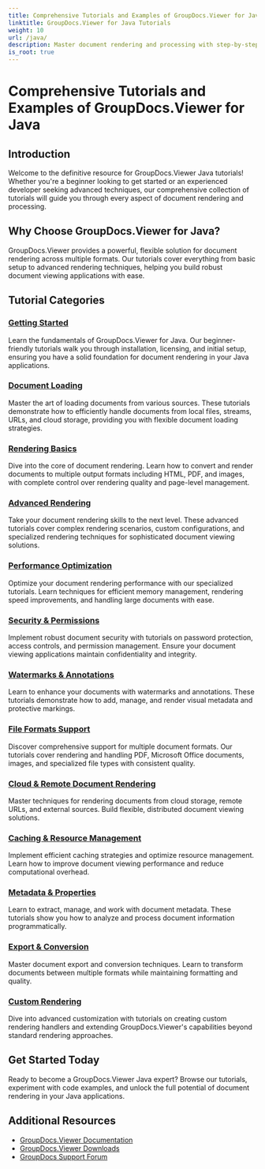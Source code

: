 ```yaml
---
title: Comprehensive Tutorials and Examples of GroupDocs.Viewer for Java
linktitle: GroupDocs.Viewer for Java Tutorials
weight: 10
url: /java/
description: Master document rendering and processing with step-by-step GroupDocs.Viewer Java tutorials. Learn techniques for efficient document viewing across multiple formats.
is_root: true
---
```


# Comprehensive Tutorials and Examples of GroupDocs.Viewer for Java

## Introduction
Welcome to the definitive resource for GroupDocs.Viewer Java tutorials! Whether you're a beginner looking to get started or an experienced developer seeking advanced techniques, our comprehensive collection of tutorials will guide you through every aspect of document rendering and processing.

## Why Choose GroupDocs.Viewer for Java?
GroupDocs.Viewer provides a powerful, flexible solution for document rendering across multiple formats. Our tutorials cover everything from basic setup to advanced rendering techniques, helping you build robust document viewing applications with ease.

## Tutorial Categories

### [Getting Started](/java/getting-started/)
Learn the fundamentals of GroupDocs.Viewer for Java. Our beginner-friendly tutorials walk you through installation, licensing, and initial setup, ensuring you have a solid foundation for document rendering in your Java applications.

### [Document Loading](/java/document-loading/)
Master the art of loading documents from various sources. These tutorials demonstrate how to efficiently handle documents from local files, streams, URLs, and cloud storage, providing you with flexible document loading strategies.

### [Rendering Basics](/java/rendering-basics/)
Dive into the core of document rendering. Learn how to convert and render documents to multiple output formats including HTML, PDF, and images, with complete control over rendering quality and page-level management.

### [Advanced Rendering](/java/advanced-rendering/)
Take your document rendering skills to the next level. These advanced tutorials cover complex rendering scenarios, custom configurations, and specialized rendering techniques for sophisticated document viewing solutions.

### [Performance Optimization](/java/performance-optimization/)
Optimize your document rendering performance with our specialized tutorials. Learn techniques for efficient memory management, rendering speed improvements, and handling large documents with ease.

### [Security & Permissions](/java/security-permissions/)
Implement robust document security with tutorials on password protection, access controls, and permission management. Ensure your document viewing applications maintain confidentiality and integrity.

### [Watermarks & Annotations](/java/watermarks-annotations/)
Learn to enhance your documents with watermarks and annotations. These tutorials demonstrate how to add, manage, and render visual metadata and protective markings.

### [File Formats Support](/java/file-formats-support/)
Discover comprehensive support for multiple document formats. Our tutorials cover rendering and handling PDF, Microsoft Office documents, images, and specialized file types with consistent quality.

### [Cloud & Remote Document Rendering](/java/cloud-remote-rendering/)
Master techniques for rendering documents from cloud storage, remote URLs, and external sources. Build flexible, distributed document viewing solutions.

### [Caching & Resource Management](/java/caching-resource-management/)
Implement efficient caching strategies and optimize resource management. Learn how to improve document viewing performance and reduce computational overhead.

### [Metadata & Properties](/java/metadata-properties/)
Learn to extract, manage, and work with document metadata. These tutorials show you how to analyze and process document information programmatically.

### [Export & Conversion](/java/export-conversion/)
Master document export and conversion techniques. Learn to transform documents between multiple formats while maintaining formatting and quality.

### [Custom Rendering](/java/custom-rendering/)
Dive into advanced customization with tutorials on creating custom rendering handlers and extending GroupDocs.Viewer's capabilities beyond standard rendering approaches.

## Get Started Today
Ready to become a GroupDocs.Viewer Java expert? Browse our tutorials, experiment with code examples, and unlock the full potential of document rendering in your Java applications.

## Additional Resources
- [GroupDocs.Viewer Documentation](https://reference.groupdocs.com/viewer/java/)
- [GroupDocs.Viewer Downloads](https://downloads.groupdocs.com/viewer/java)
- [GroupDocs Support Forum](https://forum.groupdocs.com/c/viewer/)